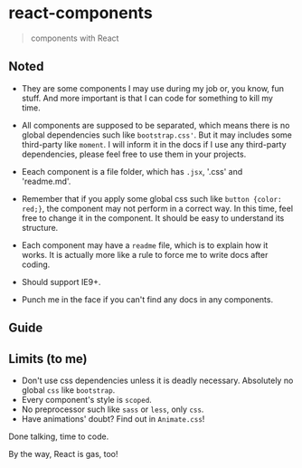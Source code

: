 # react-components

> components with React

## Noted

 * They are some components I may use during my job or, you know, fun stuff. And more important is that I can code for something to kill my time.

 * All components are supposed to be separated, which means there is no global dependencies such like `bootstrap.css'`. But it may includes some third-party like `moment`. I will inform it in the docs if I use any third-party dependencies, please feel free to use them in your projects.

 * Eeach component is a file folder, which has `.jsx`, '.css' and 'readme.md'.

 * Remember that if you apply some global css such like `button {color: red;}`, the component may not perform in a correct way. In this time, feel free to change it in the component. It should be easy to understand its structure.

 * Each component may have a `readme` file, which is to explain how it works. It is actually more like a rule to force me to write docs after coding.

 * Should support IE9+.

 * Punch me in the face if you can't find any docs in any components.

## Guide


## Limits (to me)

 * Don't use css dependencies unless it is deadly necessary. Absolutely no global `css` like `bootstrap`.
 * Every component's style is `scoped`.
 * No preprocessor such like `sass` or `less`, only `css`.
 * Have animations' doubt? Find out in `Animate.css`!

Done talking, time to code.

By the way, React is gas, too!

